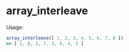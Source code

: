 # array_interleave
Usage:

```js
array_interleave([ 1, 2, 3, 4, 5, 6, 7, 8 ])
=> [ 1, 8, 2, 7, 3, 6, 4, 5 ]
```

